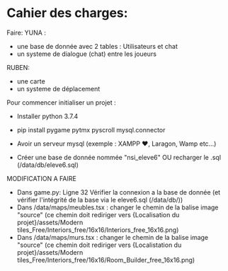 # Cahier des charges:

Faire:
YUNA :
- une base de donnée avec 2 tables : Utilisateurs et chat
- un systeme de dialogue (chat) entre les joueurs

RUBEN:
- une carte
- un systeme de déplacement



Pour commencer initialiser un projet :

- Installer python 3.7.4
- pip install pygame pytmx pyscroll mysql.connector

- Avoir un serveur mysql (exemple : XAMPP ♥, Laragon, Wamp etc...)
- Créer une base de donnée nommée "nsi_eleve6" OU recharger le .sql (/data/db/eleve6.sql)

MODIFICATION A FAIRE
- Dans game.py: Ligne 32 Vérifier la connexion a la base de donnée (et vérifier l'intégrité de la base via le eleve6.sql (/data/db/))
- Dans /data/maps/meubles.tsx : changer le chemin de la balise image "source" (ce chemin doit rediriger vers {Localisation du projet}/assets/Modern tiles_Free/Interiors_free/16x16/Interiors_free_16x16.png)
- Dans /data/maps/murs.tsx : changer le chemin de la balise image "source" (ce chemin doit rediriger vers {Localistation du projet}/assets/Modern tiles_Free/Interiors_free/16x16/Room_Builder_free_16x16.png)